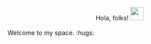 

<!--
**akanksha21singh/akanksha21singh** is a ✨ _special_ ✨ repository because its `README.md` (this file) appears on your GitHub profile.

Here are some ideas to get you started:

- 🔭 I’m currently working on ...
- 🌱 I’m currently learning ...
- 👯 I’m looking to collaborate on ...
- 🤔 I’m looking for help with ...
- 💬 Ask me about ...
- 📫 How to reach me: ...
- 😄 Pronouns: ...
- ⚡ Fun fact: ...
-->
<div style = 'text-align:center'> Hola, folks! <img src="https://raw.githubusercontent.com/MartinHeinz/MartinHeinz/master/wave.gif" width="30px"></div> <br>
Welcome to my space. :hugs:
